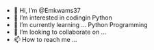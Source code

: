 - 👋 Hi, I’m @Emkwams37
- 👀 I’m interested in codingin Python
- 🌱 I’m currently learning ... Python Programming
- 💞️ I’m looking to collaborate on ...
- 📫 How to reach me ...

<!---
Emkwams37/Emkwams37 is a ✨ special ✨ repository because its `README.md` (this file) appears on your GitHub profile.
You can click the Preview link to take a look at your changes.
--->
